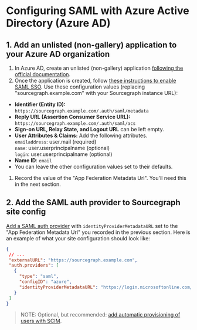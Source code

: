 # Configuring SAML with Azure Active Directory (Azure AD)

## 1. Add an unlisted (non-gallery) application to your Azure AD organization

1. In Azure AD, create an unlisted (non-gallery) application [following the official documentation](https://docs.microsoft.com/en-us/azure/active-directory/manage-apps/add-non-gallery-app).
1. Once the application is created, follow [these instructions to enable SAML SSO](https://docs.microsoft.com/en-us/azure/active-directory/manage-apps/configure-single-sign-on-non-gallery-applications). Use these configuration values (replacing "sourcegraph.example.com" with your Sourcegraph instance URL):
  * **Identifier (Entity ID):** `https://sourcegraph.example.com/.auth/saml/metadata`
  * **Reply URL (Assertion Consumer Service URL):** `https://sourcegraph.example.com/.auth/saml/acs`
  * **Sign-on URL, Relay State, and Logout URL** can be left empty.
  * **User Attributes & Claims:** Add the following attributes.<br>
    `emailaddress`: user.mail (required)<br>
    `name`: user.userprincipalname (optional)<br>
    `login`: user.userprincipalname (optional)<br>
  * **Name ID**: `email`
  * You can leave the other configuration values set to their defaults.
1. Record the value of the "App Federation Metadata Url". You'll need this in the next section.

## 2. Add the SAML auth provider to Sourcegraph site config

[Add a SAML auth provider](./index.md#add-a-saml-provider) with `identityProviderMetadataURL` set to the "App Federation Metadata Url" you recorded in the previous section. Here is an example of what your site configuration should look like:

```json
{
 // ...
 "externalURL": "https://sourcegraph.example.com",
 "auth.providers": [
   {
     "type": "saml",
     "configID": "azure",
     "identityProviderMetadataURL": "https://login.microsoftonline.com/7d2a00ed-73e8-4920-bbfa-ef68effe2d1e/federationmetadata/2007-06/federationmetadata.xml?appid=eff20ae4-145b-4bd3-ff3f-21edab43fe99"
   }
 ]
}
```

> NOTE: Optional, but recommended: [add automatic provisioning of users with SCIM](../../scim). 
